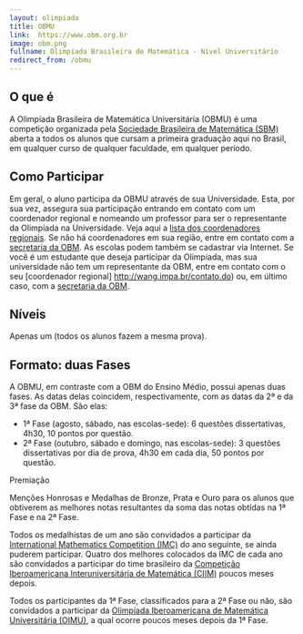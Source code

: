 ```yaml
---
layout: olimpiada
title: OBMU
link:  https://www.obm.org.br
image: obm.png
fullname: Olimpíada Brasileira de Matemática - Nível Universitário 
redirect_from: /obmu
---
```





## O que é

A Olimpíada Brasileira de Matemática Universitária (OBMU) é uma competição organizada pela [Sociedade Brasileira de Matemática (SBM)](https://www.sbm.org.br/) aberta a todos os alunos que cursam a primeira graduação aqui no Brasil, em qualquer curso de qualquer faculdade, em qualquer período.
## Como Participar

Em geral, o aluno participa da OBMU através de sua Universidade. Esta,
por sua vez, assegura sua participação entrando em contato com um
coordenador regional e nomeando um professor para ser o representante da
Olimpíada na Universidade.
Veja aqui a [lista dos coordenadores regionais](http://wang.impa.br/contato.do). Se não há coordenadores em sua região, entre em contato com a
[secretaria da OBM](http://www.obm.org.br/opencms/quem_somos/secretaria/index.html).
As escolas podem também se cadastrar via Internet.
Se você é um estudante que deseja participar da Olimpíada, mas sua
universidade não tem um representante da OBM, entre em contato com o seu [coordenador regional] http://wang.impa.br/contato.do) ou, em último caso, com a [secretaria da OBM](http://www.obm.org.br/opencms/quem_somos/secretaria/index.html).


## Níveis

Apenas um (todos os alunos fazem a mesma prova).
## Formato: duas Fases

A OBMU, em contraste com a OBM do Ensino Médio, possui apenas duas fases. As datas delas coincidem, respectivamente, com as datas da 2ª e da 3ª fase da OBM. São elas:

-  1ª Fase (agosto, sábado, nas escolas-sede): 6 questões dissertativas, 4h30, 10 pontos por questão.
-  2ª Fase (outubro, sábado e domingo, nas escolas-sede): 3 questões dissertativas por dia de prova, 4h30 em cada dia, 50 pontos por questão.

Premiação

Menções Honrosas e Medalhas de Bronze, Prata e Ouro para os alunos que obtiverem as melhores notas resultantes da soma das notas obtidas na 1ª Fase e na 2ª Fase.

Todos os medalhistas de um ano são convidados a participar da [International Mathematics Competition (IMC)](/imc) do ano seguinte, se ainda puderem participar. Quatro dos melhores colocados da IMC de cada ano são convidados a participar do time brasileiro da [Competição Iberoamericana Interuniversitária de Matemática (CIIM)](/ciim) poucos meses depois.

Todos os participantes da 1ª Fase, classificados para a 2ª Fase ou não, são convidados a participar da [Olimpíada Iberoamericana de Matemática Universitária (OIMU)](\oimu), a qual ocorre poucos meses depois da 1ª Fase.
